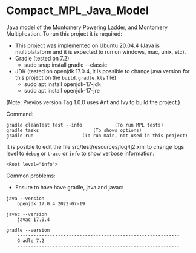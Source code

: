 # Compact_MPL_Java_Model


Java model of the Montomery Powering Ladder, and Montomery Multiplication.
To run this project it is required:
		
- This project was implemented on Ubuntu 20.04.4
(Java is multiplataform and it is expected to run on windows, mac, unix, etc).
- Gradle (tested on 7.2)
	- sudo snap install gradle --classic
- JDK (tested on openjdk 17.0.4, it is possible to change java version for this project on the `build.gradle.kts` file)
	- sudo apt install openjdk-17-jdk 
	- sudo apt install openjdk-17-jre

(Note: Previos version Tag 1.0.0 uses Ant and Ivy to build the project.)

Command:
	
```
gradle cleanTest test --info 			(To run MPL tests)
gradle tasks					(To shows options)
gradle run					(To run main, not used in this project)
```


It is posible to edit the file src/test/resources/log4j2.xml to change logs level to `debug` or `trace` or `info` to show verbose information:

	<Root level="info">


Common problems:
- Ensure to have have gradle, java and javac:
	
```
java --version
	openjdk 17.0.4 2022-07-19

javac --version
	javac 17.0.4
	
gradle --version
	------------------------------------------------------------
	Gradle 7.2
	------------------------------------------------------------
```
